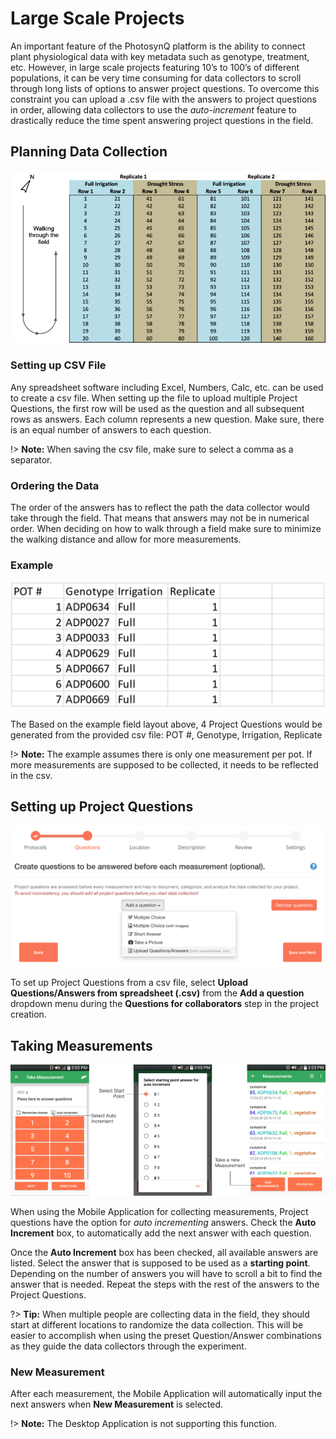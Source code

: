 # Large Scale Projects

An important feature of the PhotosynQ platform is the ability to connect plant physiological data with key metadata such as genotype, treatment, etc. However, in large scale projects featuring 10’s to 100’s of different populations, it can be very time consuming for data collectors to scroll through long lists of options to answer project questions. To overcome this constraint you can upload a .csv file with the answers to project questions in order, allowing data collectors to use the *auto-increment* feature to drastically reduce the time spent answering project questions in the field.

## Planning Data Collection

![Example layout for a field experiment](images/project-field-layout.png)

### Setting up CSV File

Any spreadsheet software including Excel, Numbers, Calc, etc. can be used to create a csv file. When setting up the file to upload multiple Project Questions, the first row will be used as the question and all subsequent rows as answers. Each column represents a new question. Make sure, there is an equal number of answers to each question.

!> **Note:** When saving the csv file, make sure to select a comma as a separator.

### Ordering the Data

The order of the answers has to reflect the path the data collector would take through the field. That means that answers may not be in numerical order. When deciding on how to walk through a field make sure to minimize the walking distance and allow for more measurements.

### Example

![Generating 4 Project Questions from a csv file](images/project-question-csv.png)

The Based on the example field layout above, 4 Project Questions would be generated from the provided csv file: POT #, Genotype, Irrigation, Replicate

!> **Note:** The example assumes there is only one measurement per pot. If more measurements are supposed to be collected, it needs to be reflected in the csv.

## Setting up Project Questions

![Adding Project Questions from a csv file](images/upload-project-questions.png)

To set up Project Questions from a csv file, select **Upload Questions/Answers from spreadsheet (.csv)** from the **Add a question** dropdown menu during the **Questions for collaborators** step in the project creation.

## Taking Measurements

![Use Auto Increment to answer Questions for new measurements automatically](images/auto-increment-questions.png)

When using the Mobile Application for collecting measurements, Project questions have the option for *auto incrementing* answers. Check the **Auto Increment** box, to automatically add the next answer with each question.

Once the **Auto Increment** box has been checked, all available answers are listed. Select the answer that is supposed to be used as a **starting point**. Depending on the number of answers you will have to scroll a bit to find the answer that is needed. Repeat the steps with the rest of the answers to the Project Questions.

?> **Tip:** When multiple people are collecting data in the field, they should start at different locations to randomize the data collection. This will be easier to accomplish when using the preset Question/Answer combinations as they guide the data collectors through the experiment.

<!-- Choose where to start

Let’s say that multiple people are planning on collecting data at the same time and are starting at different locations in the field.
Once ‘auto-increment’ has been checked, a screen will pop up allowing you to choose your starting point (near right)
If you are going to start at pot # 81, scroll down and select pot # 81 (far right).


Choose where to start
• Now you will need to repeat the same process with the genotype, irrigation, and replicate questions
• The bold number on the left are the answer number, and help to ensure that your answers are properly aligned -->

### New Measurement

After each measurement, the Mobile Application will automatically input the next answers when **New Measurement** is selected.

!> **Note:** The Desktop Application is not supporting this function.